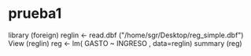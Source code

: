 # prueba1
library (foreign) reglin &lt;- read.dbf ("/home/sgr/Desktop/reg_simple.dbf") View (reglin) reg &lt;- lm( GASTO ~ INGRESO , data=reglin) summary (reg)
